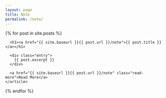 ```yaml
---
layout: page
title: Note
permalink: /note/
---
```


<div class="posts">
  {% for post in site.posts %}
    <article class="post">

      <h1><a href="{{ site.baseurl }}{{ post.url }}/note">{{ post.title }}</a></h1>

      <div class="entry">
        {{ post.excerpt }}
      </div>

      <a href="{{ site.baseurl }}{{ post.url }}/note" class="read-more">Read More</a>
    </article>
  {% endfor %}
</div>
